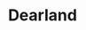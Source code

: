 ---
permalink: /index.html
layout: null
artist : The Good Company
title : Dearland
url : http://thegoodcompanies.tumblr.com/
ident: TheGoodCompanyDearland
categories: trabajos
---